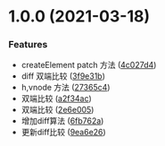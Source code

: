 # 1.0.0 (2021-03-18)


### Features

* createElement patch 方法 ([4c027d4](https://github.com/FearlessMa/vdom/commit/4c027d491f2fdf88503069171589c7036fbe4f45))
* diff 双端比较 ([3f9e31b](https://github.com/FearlessMa/vdom/commit/3f9e31b95d4822352527452bda527e99cd1872ec))
* h,vnode 方法 ([27365c4](https://github.com/FearlessMa/vdom/commit/27365c432b882601941d70ef67b4b301ab674a4d))
* 双端比较 ([a2f34ac](https://github.com/FearlessMa/vdom/commit/a2f34ac7372793986b15631f514baa58a6d0ef12))
* 双端比较 ([2e6e005](https://github.com/FearlessMa/vdom/commit/2e6e00547f5233b61865feaf4c32fb5d16087a8c))
* 增加diff算法 ([6fb762a](https://github.com/FearlessMa/vdom/commit/6fb762a4fb525504e0324a9522350869e2263dd5))
* 更新diff比较 ([9ea6e26](https://github.com/FearlessMa/vdom/commit/9ea6e2616cabd0f16afb89d945bfd12528dc8ee7))



